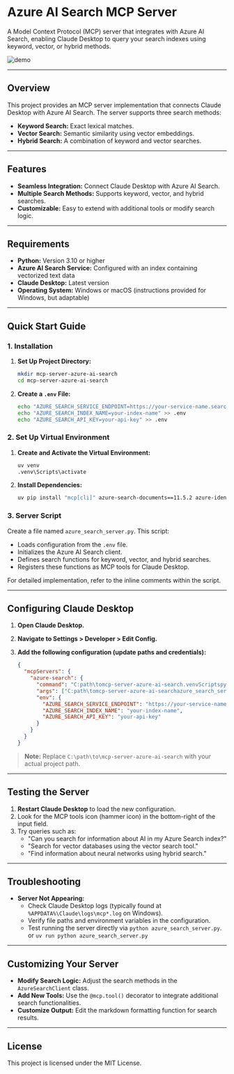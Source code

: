 # Azure AI Search MCP Server

A Model Context Protocol (MCP) server that integrates with Azure AI Search, enabling Claude Desktop to query your search indexes using keyword, vector, or hybrid methods.

![demo](images/demo.gif)

---

## Overview

This project provides an MCP server implementation that connects Claude Desktop with Azure AI Search. The server supports three search methods:

- **Keyword Search:** Exact lexical matches.
- **Vector Search:** Semantic similarity using vector embeddings.
- **Hybrid Search:** A combination of keyword and vector searches.

---

## Features

- **Seamless Integration:** Connect Claude Desktop with Azure AI Search.
- **Multiple Search Methods:** Supports keyword, vector, and hybrid searches.
- **Customizable:** Easy to extend with additional tools or modify search logic.

---

## Requirements

- **Python:** Version 3.10 or higher
- **Azure AI Search Service:** Configured with an index containing vectorized text data
- **Claude Desktop:** Latest version
- **Operating System:** Windows or macOS (instructions provided for Windows, but adaptable)

---

## Quick Start Guide

### 1. Installation

1. **Set Up Project Directory:**

   ```bash
   mkdir mcp-server-azure-ai-search
   cd mcp-server-azure-ai-search
   ```

2. **Create a `.env` File:**

   ```bash
   echo "AZURE_SEARCH_SERVICE_ENDPOINT=https://your-service-name.search.windows.net" > .env
   echo "AZURE_SEARCH_INDEX_NAME=your-index-name" >> .env
   echo "AZURE_SEARCH_API_KEY=your-api-key" >> .env
   ```

### 2. Set Up Virtual Environment

1. **Create and Activate the Virtual Environment:**

   ```bash
   uv venv
   .venv\Scripts\activate
   ```

2. **Install Dependencies:**

   ```bash
   uv pip install "mcp[cli]" azure-search-documents==11.5.2 azure-identity python-dotenv
   ```

### 3. Server Script

Create a file named `azure_search_server.py`. This script:

- Loads configuration from the `.env` file.
- Initializes the Azure AI Search client.
- Defines search functions for keyword, vector, and hybrid searches.
- Registers these functions as MCP tools for Claude Desktop.

For detailed implementation, refer to the inline comments within the script.

---

## Configuring Claude Desktop

1. **Open Claude Desktop.**
2. **Navigate to Settings > Developer > Edit Config.**
3. **Add the following configuration (update paths and credentials):**

   ```json
   {
     "mcpServers": {
       "azure-search": {
         "command": "C:path\tomcp-server-azure-ai-search.venvScriptspython.exe",
         "args": ["C:path\tomcp-server-azure-ai-searchazure_search_server.py"],
         "env": {
           "AZURE_SEARCH_SERVICE_ENDPOINT": "https://your-service-name.search.windows.net",
           "AZURE_SEARCH_INDEX_NAME": "your-index-name",
           "AZURE_SEARCH_API_KEY": "your-api-key"
         }
       }
     }
   }
   ```

> **Note:** Replace `C:\path\to\mcp-server-azure-ai-search` with your actual project path.

---

## Testing the Server

1. **Restart Claude Desktop** to load the new configuration.
2. Look for the MCP tools icon (hammer icon) in the bottom-right of the input field.
3. Try queries such as:
   - "Can you search for information about AI in my Azure Search index?"
   - "Search for vector databases using the vector search tool."
   - "Find information about neural networks using hybrid search."

---

## Troubleshooting

- **Server Not Appearing:**
  - Check Claude Desktop logs (typically found at `%APPDATA%\Claude\logs\mcp*.log` on Windows).
  - Verify file paths and environment variables in the configuration.
  - Test running the server directly via `python azure_search_server.py`. or `uv run python azure_search_server.py `

---

## Customizing Your Server

- **Modify Search Logic:** Adjust the search methods in the `AzureSearchClient` class.
- **Add New Tools:** Use the `@mcp.tool()` decorator to integrate additional search functionalities.
- **Customize Output:** Edit the markdown formatting function for search results.

---

## License

This project is licensed under the MIT License.
